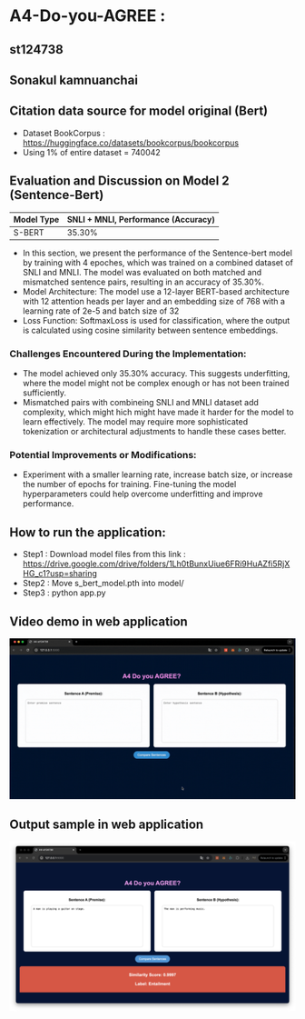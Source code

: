 # A4-Do-you-AGREE : 
## st124738
## Sonakul kamnuanchai

## Citation data source for model original (Bert)
- Dataset BookCorpus : https://huggingface.co/datasets/bookcorpus/bookcorpus 
- Using 1% of entire dataset = 740042

##  Evaluation and Discussion on Model 2 (Sentence-Bert)
| Model Type          | SNLI + MNLI, Performance (Accuracy)|
|---------------------|-----------|
| S-BERT            | 35.30%   |

- In this section, we present the performance of the Sentence-bert model by training with 4 epoches, which was trained on a combined dataset of SNLI and MNLI. The model was evaluated on both matched and mismatched sentence pairs, resulting in an accuracy of 35.30%.
- Model Architecture: The model use a 12-layer BERT-based architecture with 12 attention heads per layer and an embedding size of 768 with a learning rate of 2e-5 and batch size of 32
- Loss Function: SoftmaxLoss is used for classification, where the output is calculated using cosine similarity between sentence embeddings.

### Challenges Encountered During the Implementation:
- The model achieved only 35.30% accuracy. This suggests underfitting, where the model might not be complex enough or has not been trained sufficiently.
- Mismatched pairs with combineing SNLI and MNLI dataset add complexity, which might hich might have made it harder for the model to learn effectively. The model may require more sophisticated tokenization or architectural adjustments to handle these cases better.

### Potential Improvements or Modifications:
-  Experiment with a smaller learning rate, increase batch size, or increase the number of epochs for training. Fine-tuning the model hyperparameters could help overcome underfitting and improve performance.

## How to run the application:
- Step1 : Download model files from this link : https://drive.google.com/drive/folders/1Lh0tBunxUiue6FRi9HuAZfi5RjXHG_c1?usp=sharing
- Step2 : Move s_bert_model.pth into model/
- Step3 : python app.py

## Video demo in web application
![Demo](assets/a4-demo.gif)

## Output sample in web application
![App Screenshot](assets/screen-shot.png)




